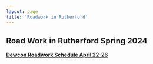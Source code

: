 ```yaml
---
layout: page
title: 'Roadwork in Rutherford'
---
```





## Road Work in Rutherford Spring 2024


[**Dewcon Roadwork Schedule April 22-26**](https://storage.googleapis.com/static.rutherford-nj.com/road-work/DCI%20Rutherford%204-22-24%20thru%204-26-24.pdf)

